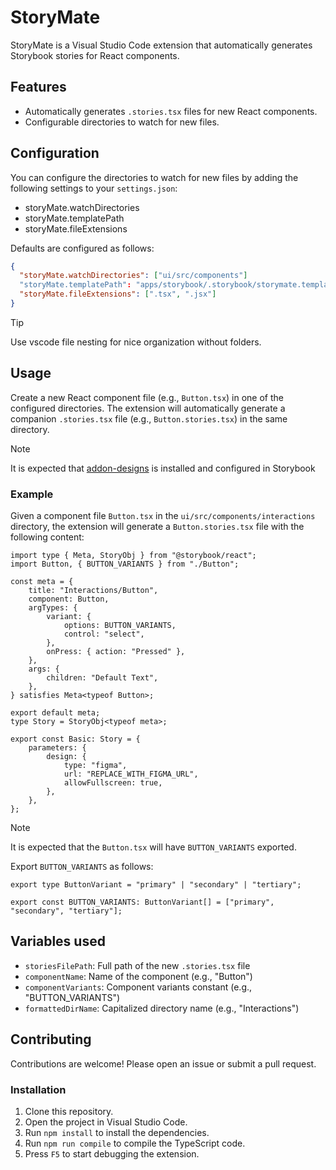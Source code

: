 # StoryMate

StoryMate is a Visual Studio Code extension that automatically generates Storybook stories for React components.

## Features

- Automatically generates `.stories.tsx` files for new React components.
- Configurable directories to watch for new files.

## Configuration

You can configure the directories to watch for new files by adding the following settings to your `settings.json`:

- storyMate.watchDirectories
- storyMate.templatePath
- storyMate.fileExtensions

Defaults are configured as follows:

```json
{
  "storyMate.watchDirectories": ["ui/src/components"]
  "storyMate.templatePath": "apps/storybook/.storybook/storymate.template.hbs",
  "storyMate.fileExtensions": [".tsx", ".jsx"]
}
```

> [!TIP]
> Use vscode file nesting for nice organization without folders.

## Usage

Create a new React component file (e.g., `Button.tsx`) in one of the configured directories.
The extension will automatically generate a companion `.stories.tsx` file (e.g., `Button.stories.tsx`) in the same directory.

> [!NOTE]  
> It is expected that [addon-designs](https://storybookjs.github.io/addon-designs/?path=/docs/docs-quick-start--docs) is installed and configured in Storybook

### Example

Given a component file `Button.tsx` in the `ui/src/components/interactions` directory, the extension will generate a `Button.stories.tsx` file with the following content:

```tsx
import type { Meta, StoryObj } from "@storybook/react";
import Button, { BUTTON_VARIANTS } from "./Button";

const meta = {
	title: "Interactions/Button",
	component: Button,
	argTypes: {
		variant: {
			options: BUTTON_VARIANTS,
			control: "select",
		},
		onPress: { action: "Pressed" },
	},
	args: {
		children: "Default Text",
	},
} satisfies Meta<typeof Button>;

export default meta;
type Story = StoryObj<typeof meta>;

export const Basic: Story = {
	parameters: {
		design: {
			type: "figma",
			url: "REPLACE_WITH_FIGMA_URL",
			allowFullscreen: true,
		},
	},
};
```

> [!NOTE]  
> It is expected that the `Button.tsx` will have `BUTTON_VARIANTS` exported.

Export `BUTTON_VARIANTS` as follows:

```tsx
export type ButtonVariant = "primary" | "secondary" | "tertiary";

export const BUTTON_VARIANTS: ButtonVariant[] = ["primary", "secondary", "tertiary"];
```

## Variables used

- `storiesFilePath`: Full path of the new `.stories.tsx` file
- `componentName`: Name of the component (e.g., "Button")
- `componentVariants`: Component variants constant (e.g., "BUTTON_VARIANTS")
- `formattedDirName`: Capitalized directory name (e.g., "Interactions")

## Contributing

Contributions are welcome! Please open an issue or submit a pull request.

### Installation

1. Clone this repository.
2. Open the project in Visual Studio Code.
3. Run `npm install` to install the dependencies.
4. Run `npm run compile` to compile the TypeScript code.
5. Press `F5` to start debugging the extension.
